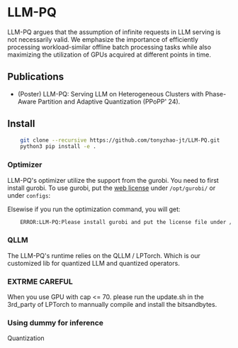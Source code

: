 # LLM-PQ
LLM-PQ argues that the assumption of infinite requests in LLM serving is not necessarily valid. We emphasize the importance of efficiently processing workload-similar offline batch processing tasks while also maximizing the utilization of GPUs acquired at different points in time.

## Publications
- (Poster) LLM-PQ: Serving LLM on Heterogeneous Clusters with Phase-Aware Partition and Adaptive Quantization (PPoPP' 24). 

## Install
```bash
    git clone --recursive https://github.com/tonyzhao-jt/LLM-PQ.git
    python3 pip install -e .
```



### Optimizer
LLM-PQ's optimizer utilize the support from the gurobi. You need to first install gurobi. To use gurobi, put the [web license](https://license.gurobi.com/manager/licenses) under `/opt/gurobi/` or under `configs`:

Elsewise if you run the optimization command, you will get:
```bash
    ERROR:LLM-PQ:Please install gurobi and put the license file under /opt/gurobi/
```

### QLLM
The LLM-PQ's runtime relies on the QLLM / LPTorch. Which is our customized lib for quantized LLM and quantized operators.

### EXTRME CAREFUL
When you use GPU with cap <= 70. please run the update.sh in the 3rd_party of LPTorch to mannually compile and install the bitsandbytes.


### Using dummy for inference
Quantization


